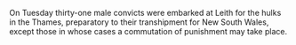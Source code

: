 On Tuesday thirty-one male convicts were embarked at Leith for the hulks in the Thames, preparatory to their transhipment for New South Wales, except those in whose cases a commutation of punishment may take place.